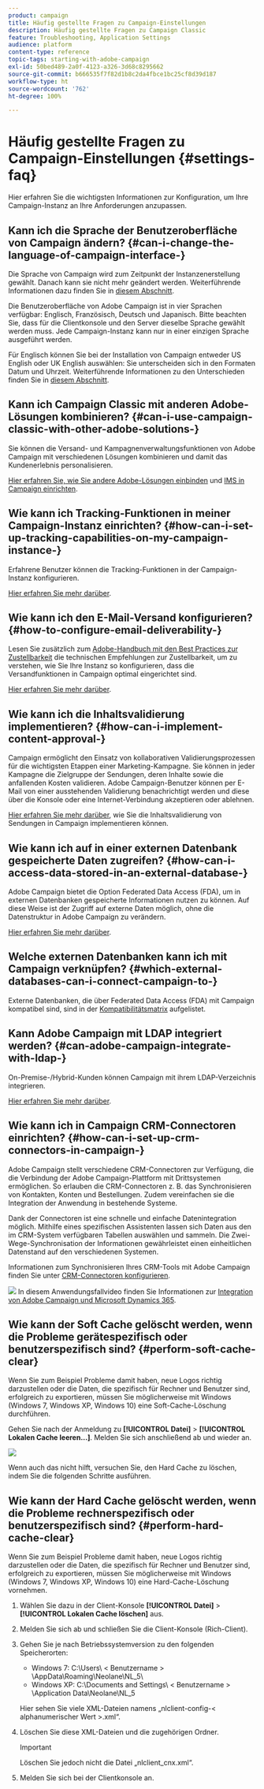```yaml
---
product: campaign
title: Häufig gestellte Fragen zu Campaign-Einstellungen
description: Häufig gestellte Fragen zu Campaign Classic
feature: Troubleshooting, Application Settings
audience: platform
content-type: reference
topic-tags: starting-with-adobe-campaign
exl-id: 50bed489-2a0f-4123-a326-3d68c8295662
source-git-commit: b666535f7f82d1b8c2da4fbce1bc25cf8d39d187
workflow-type: ht
source-wordcount: '762'
ht-degree: 100%

---
```


# Häufig gestellte Fragen zu Campaign-Einstellungen {#settings-faq}



Hier erfahren Sie die wichtigsten Informationen zur Konfiguration, um Ihre Campaign-Instanz an Ihre Anforderungen anzupassen.

## Kann ich die Sprache der Benutzeroberfläche von Campaign ändern? {#can-i-change-the-language-of-campaign-interface-}

Die Sprache von Campaign wird zum Zeitpunkt der Instanzenerstellung gewählt. Danach kann sie nicht mehr geändert werden. Weiterführende Informationen dazu finden Sie in [diesem Abschnitt](../../installation/using/creating-an-instance-and-logging-on.md).

Die Benutzeroberfläche von Adobe Campaign ist in vier Sprachen verfügbar: Englisch, Französisch, Deutsch und Japanisch. Bitte beachten Sie, dass für die Clientkonsole und den Server dieselbe Sprache gewählt werden muss. Jede Campaign-Instanz kann nur in einer einzigen Sprache ausgeführt werden.

Für Englisch können Sie bei der Installation von Campaign entweder US English oder UK English auswählen: Sie unterscheiden sich in den Formaten Datum und Uhrzeit. Weiterführende Informationen zu den Unterschieden finden Sie in [diesem Abschnitt](../../platform/using/adobe-campaign-workspace.md#date-and-time).

## Kann ich Campaign Classic mit anderen Adobe-Lösungen kombinieren? {#can-i-use-campaign-classic-with-other-adobe-solutions-}

Sie können die Versand- und Kampagnenverwaltungsfunktionen von Adobe Campaign mit verschiedenen Lösungen kombinieren und damit das Kundenerlebnis personalisieren.

[Hier erfahren Sie, wie Sie andere Adobe-Lösungen einbinden](../../integrations/using/about-campaign-integrations.md) und [IMS in Campaign einrichten](../../integrations/using/about-adobe-id.md).

## Wie kann ich Tracking-Funktionen in meiner Campaign-Instanz einrichten? {#how-can-i-set-up-tracking-capabilities-on-my-campaign-instance-}

Erfahrene Benutzer können die Tracking-Funktionen in der Campaign-Instanz konfigurieren.

[Hier erfahren Sie mehr darüber](../../installation/using/deploying-an-instance.md#tracking-configuration).

## Wie kann ich den E-Mail-Versand konfigurieren? {#how-to-configure-email-deliverability-}

Lesen Sie zusätzlich zum [Adobe-Handbuch mit den Best Practices zur Zustellbarkeit](https://experienceleague.adobe.com/docs/deliverability-learn/deliverability-best-practice-guide/introduction.html?lang=de) die technischen Empfehlungen zur Zustellbarkeit, um zu verstehen, wie Sie Ihre Instanz so konfigurieren, dass die Versandfunktionen in Campaign optimal eingerichtet sind.

[Hier erfahren Sie mehr darüber](../../delivery/using/about-deliverability.md).

## Wie kann ich die Inhaltsvalidierung implementieren? {#how-can-i-implement-content-approval-}

Campaign ermöglicht den Einsatz von kollaborativen Validierungsprozessen für die wichtigsten Etappen einer Marketing-Kampagne. Sie können in jeder Kampagne die Zielgruppe der Sendungen, deren Inhalte sowie die anfallenden Kosten validieren. Adobe Campaign-Benutzer können per E-Mail von einer ausstehenden Validierung benachrichtigt werden und diese über die Konsole oder eine Internet-Verbindung akzeptieren oder ablehnen.

[Hier erfahren Sie mehr darüber](../../campaign/using/marketing-campaign-approval.md#checking-and-approving-deliveries), wie Sie die Inhaltsvalidierung von Sendungen in Campaign implementieren können.

## Wie kann ich auf in einer externen Datenbank gespeicherte Daten zugreifen? {#how-can-i-access-data-stored-in-an-external-database-}

Adobe Campaign bietet die Option Federated Data Access (FDA), um in externen Datenbanken gespeicherte Informationen nutzen zu können. Auf diese Weise ist der Zugriff auf externe Daten möglich, ohne die Datenstruktur in Adobe Campaign zu verändern.

[Hier erfahren Sie mehr darüber](../../installation/using/connecting-to-database.md).

## Welche externen Datenbanken kann ich mit Campaign verknüpfen? {#which-external-databases-can-i-connect-campaign-to-}

Externe Datenbanken, die über Federated Data Access (FDA) mit Campaign kompatibel sind, sind in der [Kompatibilitätsmatrix](../../rn/using/compatibility-matrix.md) aufgelistet.

## Kann Adobe Campaign mit LDAP integriert werden? {#can-adobe-campaign-integrate-with-ldap-}

On-Premise-/Hybrid-Kunden können Campaign mit ihrem LDAP-Verzeichnis integrieren.

[Hier erfahren Sie mehr darüber](../../installation/using/connecting-through-ldap.md).

## Wie kann ich in Campaign CRM-Connectoren einrichten? {#how-can-i-set-up-crm-connectors-in-campaign-}

Adobe Campaign stellt verschiedene CRM-Connectoren zur Verfügung, die die Verbindung der Adobe Campaign-Plattform mit Drittsystemen ermöglichen. So erlauben die CRM-Connectoren z. B. das Synchronisieren von Kontakten, Konten und Bestellungen. Zudem vereinfachen sie die Integration der Anwendung in bestehende Systeme.

Dank der Connectoren ist eine schnelle und einfache Datenintegration möglich. Mithilfe eines spezifischen Assistenten lassen sich Daten aus den im CRM-System verfügbaren Tabellen auswählen und sammeln. Die Zwei-Wege-Synchronisation der Informationen gewährleistet einen einheitlichen Datenstand auf den verschiedenen Systemen.

Informationen zum Synchronisieren Ihres CRM-Tools mit Adobe Campaign finden Sie unter [CRM-Connectoren konfigurieren](../../platform/using/crm-connectors.md).

![](assets/do-not-localize/how-to-video.png) In diesem Anwendungsfallvideo finden Sie Informationen zur [Integration von Adobe Campaign und Microsoft Dynamics 365](https://helpx.adobe.com/de/campaign/kt/acc/using/acc-integrate-dynamics365-with-acc-feature-video-set-up.html).

## Wie kann der Soft Cache gelöscht werden, wenn die Probleme gerätespezifisch oder benutzerspezifisch sind? {#perform-soft-cache-clear}

Wenn Sie zum Beispiel Probleme damit haben, neue Logos richtig darzustellen oder die Daten, die spezifisch für Rechner und Benutzer sind, erfolgreich zu exportieren, müssen Sie möglicherweise mit Windows (Windows 7, Windows XP, Windows 10) eine Soft-Cache-Löschung durchführen.

Gehen Sie nach der Anmeldung zu **[!UICONTROL Datei]** > **[!UICONTROL Lokalen Cache leeren...]**. Melden Sie sich anschließend ab und wieder an.

![](assets/faq_soft_cache.png)

Wenn auch das nicht hilft, versuchen Sie, den Hard Cache zu löschen, indem Sie die folgenden Schritte ausführen.

## Wie kann der Hard Cache gelöscht werden, wenn die Probleme rechnerspezifisch oder benutzerspezifisch sind? {#perform-hard-cache-clear}

Wenn Sie zum Beispiel Probleme damit haben, neue Logos richtig darzustellen oder die Daten, die spezifisch für Rechner und Benutzer sind, erfolgreich zu exportieren, müssen Sie möglicherweise mit Windows (Windows 7, Windows XP, Windows 10) eine Hard-Cache-Löschung vornehmen.

1. Wählen Sie dazu in der Client-Konsole **[!UICONTROL Datei]** > **[!UICONTROL Lokalen Cache löschen]** aus.

1. Melden Sie sich ab und schließen Sie die Client-Konsole (Rich-Client).

1. Gehen Sie je nach Betriebssystemversion zu den folgenden Speicherorten:

   * Windows 7: C:\Users\ &lt; Benutzername > \AppData\Roaming\Neolane\NL_5\
   * Windows XP: C:\Documents and Settings\ &lt; Benutzername > \Application Data\Neolane\NL_5

   Hier sehen Sie viele XML-Dateien namens „nlclient-config-&lt; alphanumerischer Wert >.xml“.

1. Löschen Sie diese XML-Dateien und die zugehörigen Ordner.

   >[!IMPORTANT]
   >
   >Löschen Sie jedoch nicht die Datei „nlclient_cnx.xml“.

1. Melden Sie sich bei der Clientkonsole an.
